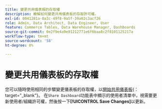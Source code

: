 ```yaml
---
title: 變更共用儀表板的存取權
description: 瞭解如何變更共用儀表板的存取許可權。
exl-id: 0041281a-0a3c-49f8-9a5f-39a02c3acf26
role: Admin, Data Architect, Data Engineer, User
feature: Commerce Tables, Data Warehouse Manager, Dashboards
source-git-commit: 6e2f9e4a9e91212771e6f6baa8c2f8101125217a
workflow-type: tm+mt
source-wordcount: '58'
ht-degree: 0%

---
```


# 變更共用儀表板的存取權

您可以隨時使用相同的步驟變更儀表板的存取權，以[開始共用儀表板](../../data-user/dashboards/share-dashboard-with-users.md){： target=&quot;_blank&quot;}。 在`Share Dashboard`功能表中顯示的使用者清單中，視需要更新使用者/組織許可權，然後按一下&#x200B;**[!UICONTROL Save Changes]**&#x200B;以更新。
